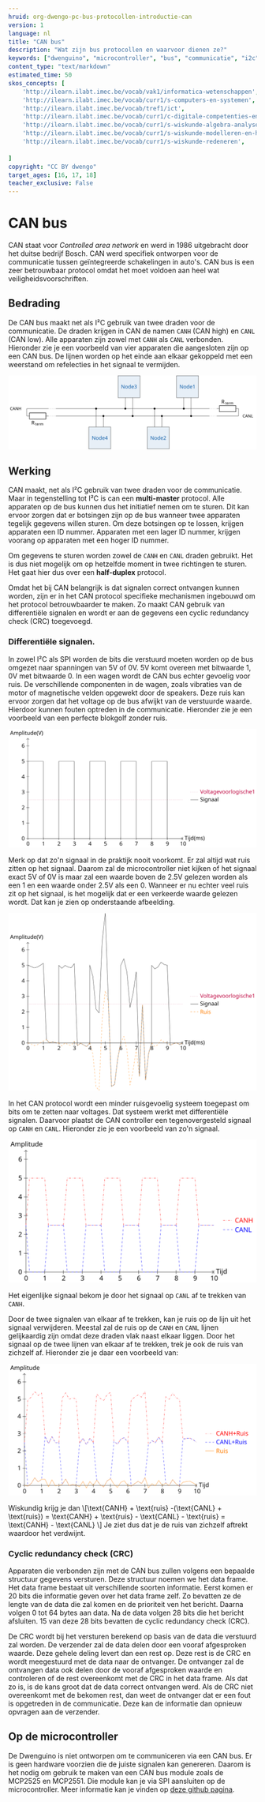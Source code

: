 ```yaml
---
hruid: org-dwengo-pc-bus-protocollen-introductie-can
version: 1
language: nl
title: "CAN bus"
description: "Wat zijn bus protocollen en waarvoor dienen ze?"
keywords: ["dwenguino", "microcontroller", "bus", "communicatie", "i2c", "spi", "uart", "can"]
content_type: "text/markdown"
estimated_time: 50
skos_concepts: [
    'http://ilearn.ilabt.imec.be/vocab/vak1/informatica-wetenschappen', 
    'http://ilearn.ilabt.imec.be/vocab/curr1/s-computers-en-systemen',
    'http://ilearn.ilabt.imec.be/vocab/tref1/ict',
    'http://ilearn.ilabt.imec.be/vocab/curr1/c-digitale-competenties-en-mediawijsheid',
    'http://ilearn.ilabt.imec.be/vocab/curr1/s-wiskunde-algebra-analyse',
    'http://ilearn.ilabt.imec.be/vocab/curr1/s-wiskunde-modelleren-en-heuristiek',
    'http://ilearn.ilabt.imec.be/vocab/curr1/s-wiskunde-redeneren',

]
copyright: "CC BY dwengo"
target_ages: [16, 17, 18]
teacher_exclusive: False
---
```


# CAN bus

CAN staat voor *Controlled area network* en werd in 1986 uitgebracht door het duitse bedrijf Bosch. CAN werd specifiek ontworpen voor de communicatie tussen geïntegreerde schakelingen in auto's. CAN bus is een zeer betrouwbaar protocol omdat het moet voldoen aan heel wat veiligheidsvoorschriften. 

## Bedrading

De CAN bus maakt net als I²C gebruik van twee draden voor de communicatie. De draden krijgen in CAN de namen <code class="lang-cpp">CANH</code> (CAN high) en <code class="lang-cpp">CANL</code> (CAN low). Alle apparaten zijn zowel met <code class="lang-cpp">CANH</code> als <code class="lang-cpp">CANL</code> verbonden.  Hieronder zie je een voorbeeld van vier apparaten die aangesloten zijn op een CAN bus. De lijnen worden op het einde aan elkaar gekoppeld met een weerstand om refelecties in het signaal te vermijden.

![Can bus voorbeeld](images/can.svg)

## Werking

CAN maakt, net als I²C gebruik van twee draden voor de communicatie. Maar in tegenstelling tot I²C is can een **multi-master** protocol. Alle apparaten op de bus kunnen dus het initiatief nemen om te sturen. Dit kan ervoor zorgen dat er botsingen zijn op de bus wanneer twee apparaten tegelijk gegevens willen sturen. Om deze botsingen op te lossen, krijgen apparaten een ID nummer. Apparaten met een lager ID nummer, krijgen voorang op apparaten met een hoger ID nummer.

Om gegevens te sturen worden zowel de <code class="lang-cpp">CANH</code> en <code class="lang-cpp">CANL</code> draden gebruikt. Het is dus niet mogelijk om op hetzelfde moment in twee richtingen te sturen. Het gaat hier dus over een **half-duplex** protocol. 

Omdat het bij CAN belangrijk is dat signalen correct ontvangen kunnen worden, zijn er in het CAN protocol specifieke mechanismen ingebouwd om het protocol betrouwbaarder te maken. Zo maakt CAN gebruik van differentiële signalen en wordt er aan de gegevens een cyclic redundancy check (CRC) toegevoegd. 

### Differentiële signalen.

In zowel I²C als SPI worden de bits die verstuurd moeten worden op de bus omgezet naar spanningen van 5V of 0V. 5V komt overeen met bitwaarde 1, 0V met bitwaarde 0. In een wagen wordt de CAN bus echter gevoelig voor ruis. De verschillende componenten in de wagen, zoals vibraties van de motor of magnetische velden opgewekt door de speakers. Deze ruis kan ervoor zorgen dat het voltage op de bus afwijkt van de verstuurde waarde. Hierdoor kunnen fouten optreden in de communicatie. Hieronder zie je een voorbeeld van een perfecte blokgolf zonder ruis.

![Gewone blokgolf](images/square_wave.svg)

Merk op dat zo'n signaal in de praktijk nooit voorkomt. Er zal altijd wat ruis zitten op het signaal. Daarom zal de microcontroller niet kijken of het signaal exact 5V of 0V is maar zal een waarde boven de 2.5V gelezen worden als een 1 en een waarde onder 2.5V als een 0. Wanneer er nu echter veel ruis zit op het signaal, is het mogelijk dat er een verkeerde waarde gelezen wordt. Dat kan je zien op onderstaande afbeelding.

![Blokgolf met ruis](images/square_noise.svg)


In het CAN protocol wordt een minder ruisgevoelig systeem toegepast om bits om te zetten naar voltages. Dat systeem werkt met differentiële signalen. Daarvoor plaatst de CAN controller een tegenovergesteld signaal op <code class="lang-cpp">CANH</code> en <code class="lang-cpp">CANL</code>. Hieronder zie je een voorbeeld van zo'n signaal. 

![Differentieel signaal CAN bus](images/no_noise.svg)

Het eigenlijke signaal bekom je door het signaal op <code class="lang-cpp">CANL</code> af te trekken van <code class="lang-cpp">CANH</code>.

Door de twee signalen van elkaar af te trekken, kan je ruis op de lijn uit het signaal verwijderen. Meestal zal de ruis op de <code class="lang-cpp">CANH</code> en <code class="lang-cpp">CANL</code> lijnen gelijkaardig zijn omdat deze draden vlak naast elkaar liggen. Door het signaal op de twee lijnen van elkaar af te trekken, trek je ook de ruis van zichzelf af. Hieronder zie je daar een voorbeeld van:

![Ruis op differentieel signaal](images/noise.svg)

Wiskundig krijg je dan 
\\[\text{CANH} + \text{ruis} -(\text{CANL} + \text{ruis}) = \text{CANH} + \text{ruis} - \text{CANL} - \text{ruis} = \text{CANH} - \text{CANL}  \\]
Je ziet dus dat je de ruis van zichzelf aftrekt waardoor het verdwijnt. 

### Cyclic redundancy check (CRC)

Apparaten die verbonden zijn met de CAN bus zullen volgens een bepaalde structuur gegevens versturen. Deze structuur noemen we het data frame. Het data frame bestaat uit verschillende soorten informatie. Eerst komen er 20 bits die informatie geven over het data frame zelf. Zo bevatten ze de lengte van de data die zal komen en de prioriteit ven het bericht. Daarna volgen 0 tot 64 bytes aan data. Na de data volgen 28 bits die het bericht afsluiten. 15 van deze 28 bits bevatten de cyclic redundancy check (CRC). 

De CRC wordt bij het versturen berekend op basis van de data die verstuurd zal worden. De verzender zal de data delen door een vooraf afgesproken waarde. Deze gehele deling levert dan een rest op. Deze rest is de CRC en wordt meegestuurd met de data naar de ontvanger. De ontvanger zal de ontvangen data ook delen door de vooraf afgesproken waarde en controleren of de rest overeenkomt met de CRC in het data frame. Als dat zo is, is de kans groot dat de data correct ontvangen werd. Als de CRC niet overeenkomt met de bekomen rest, dan weet de ontvanger dat er een fout is opgetreden in de communicatie. Deze kan de informatie dan opnieuw opvragen aan de verzender.

## Op de microcontroller

De Dwenguino is niet ontworpen om te communiceren via een CAN bus. Er is geen hardware voorzien die de juiste signalen kan genereren. Daarom is het nodig om gebruik te maken van een CAN bus module zoals de MCP2525 en MCP2551. Die module kan je via SPI aansluiten op de microcontroller. Meer informatie kan je vinden op [deze github pagina](https://github.com/autowp/arduino-mcp2515).